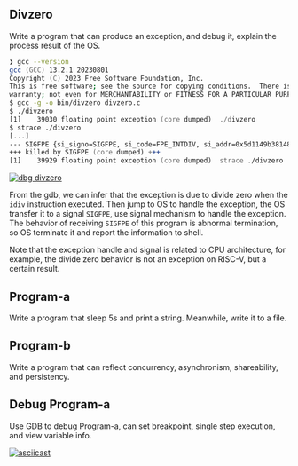 ## Divzero

Write a program that can produce an exception, and debug it, explain the process result of the OS.

```zsh
❯ gcc --version
gcc (GCC) 13.2.1 20230801
Copyright (C) 2023 Free Software Foundation, Inc.
This is free software; see the source for copying conditions.  There is NO
warranty; not even for MERCHANTABILITY or FITNESS FOR A PARTICULAR PURPOSE.
$ gcc -g -o bin/divzero divzero.c
$ ./divzero
[1]    39030 floating point exception (core dumped)  ./divzero
$ strace ./divzero 
[...]
--- SIGFPE {si_signo=SIGFPE, si_code=FPE_INTDIV, si_addr=0x5d1149b38148} ---
+++ killed by SIGFPE (core dumped) +++
[1]    39929 floating point exception (core dumped)  strace ./divzero
```

[![dbg divzero](https://asciinema.org/a/654234.svg)](https://asciinema.org/a/654234)

From the gdb, we can infer that the exception is due to divide zero when the `idiv` instruction executed. Then jump to OS to handle the exception, the OS transfer it to a signal `SIGFPE`, use signal mechanism to handle the exception. The behavior of receiving `SIGFPE` of this program is abnormal termination, so OS terminate it and report the information to shell.

Note that the exception handle and signal is related to CPU architecture, for example, the divide zero behavior is not an exception on RISC-V, but a certain result.

## Program-a

Write a program that sleep 5s and print a string. Meanwhile, write it to a file.

## Program-b

Write a program that can reflect concurrency, asynchronism, shareability, and persistency.

## Debug Program-a

Use GDB to debug Program-a, can set breakpoint, single step execution, and view variable info.

[![asciicast](https://asciinema.org/a/654267.svg)](https://asciinema.org/a/654267)
